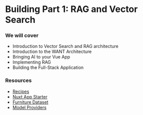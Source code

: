 # Building Part 1: RAG and Vector Search

### We will cover
- Introduction to Vector Search and RAG architecture
- Introduction to the WANT Architecture
- Bringing AI to your Vue App
- Implementing RAG 
- Building the Full-Stack Application

### Resources

- [Recipes](https://github.com/weaviate/recipes-ts)
- [Nuxt App Starter](https://github.com/malgamves/ai-nuxt-pdf)
- [Furniture Dataset](https://github.com/malgamves/weaviate-servers/blob/agent-data/hono-server/src/furniture.json)
- [Model Providers](https://weaviate.io/developers/weaviate/model-providers/openai/embeddings)
